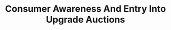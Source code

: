---
layout: single
title: Consumer Awareness And Entry Into Upgrade Auctions
seo_title: Consumer Awareness And Entry Into Upgrade Auctions
permalink: /ConsumerAwarenessAndEntryUpgradeAuctions/
redirect_to: /files/ConsumerAwarenessAndEntryUpgradeAuctions.pdf
---